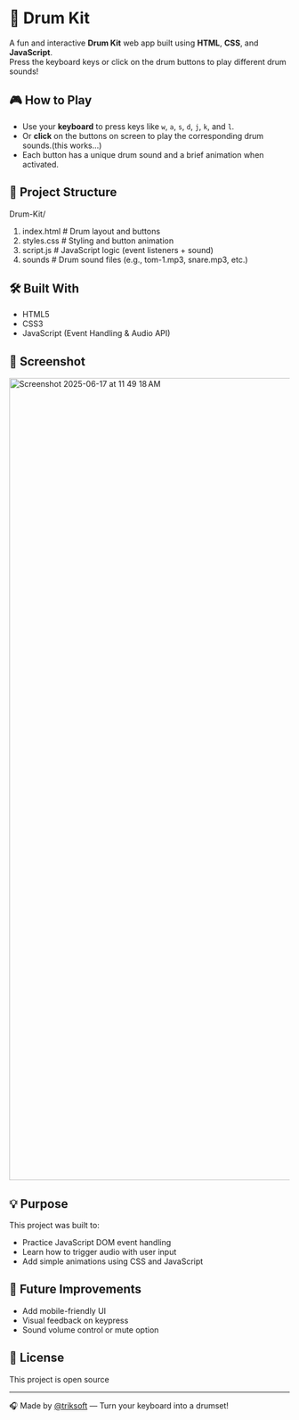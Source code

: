 # 🥁 Drum Kit

A fun and interactive **Drum Kit** web app built using **HTML**, **CSS**, and **JavaScript**.  
Press the keyboard keys or click on the drum buttons to play different drum sounds!

## 🎮 How to Play

- Use your **keyboard** to press keys like `w`, `a`, `s`, `d`, `j`, `k`, and `l`.
- Or **click** on the buttons on screen to play the corresponding drum sounds.(this works...)
- Each button has a unique drum sound and a brief animation when activated.

## 📁 Project Structure
Drum-Kit/
1) index.html # Drum layout and buttons
2) styles.css # Styling and button animation
3) script.js # JavaScript logic (event listeners + sound)
4) sounds # Drum sound files (e.g., tom-1.mp3, snare.mp3, etc.)


## 🛠️ Built With

- HTML5  
- CSS3  
- JavaScript (Event Handling & Audio API)

## 📸 Screenshot
<img width="1440" alt="Screenshot 2025-06-17 at 11 49 18 AM" src="https://github.com/user-attachments/assets/494e8768-9783-4d2d-bfc0-f19b6bacfafb" />


## 💡 Purpose

This project was built to:

- Practice JavaScript DOM event handling
- Learn how to trigger audio with user input
- Add simple animations using CSS and JavaScript

## 🚀 Future Improvements

- Add mobile-friendly UI
- Visual feedback on keypress
- Sound volume control or mute option

## 📜 License

This project is open source 

---

🎧 Made by [@triksoft](https://github.com/triksoft) — Turn your keyboard into a drumset!


